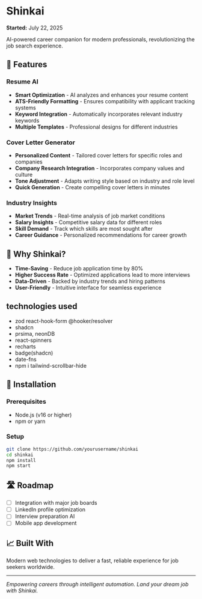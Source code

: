 # Shinkai

**Started:** July 22, 2025

AI-powered career companion for modern professionals, revolutionizing the job search experience.

## 🚀 Features

### Resume AI

- **Smart Optimization** - AI analyzes and enhances your resume content
- **ATS-Friendly Formatting** - Ensures compatibility with applicant tracking systems
- **Keyword Integration** - Automatically incorporates relevant industry keywords
- **Multiple Templates** - Professional designs for different industries

### Cover Letter Generator

- **Personalized Content** - Tailored cover letters for specific roles and companies
- **Company Research Integration** - Incorporates company values and culture
- **Tone Adjustment** - Adapts writing style based on industry and role level
- **Quick Generation** - Create compelling cover letters in minutes

### Industry Insights

- **Market Trends** - Real-time analysis of job market conditions
- **Salary Insights** - Competitive salary data for different roles
- **Skill Demand** - Track which skills are most sought after
- **Career Guidance** - Personalized recommendations for career growth

## 🎯 Why Shinkai?

- **Time-Saving** - Reduce job application time by 80%
- **Higher Success Rate** - Optimized applications lead to more interviews
- **Data-Driven** - Backed by industry trends and hiring patterns
- **User-Friendly** - Intuitive interface for seamless experience

## technologies used

- zod react-hook-form @hooker/resolver
- shadcn
- prsima, neonDB
- react-spinners
- recharts
- badge(shadcn)
- date-fns
- npm i tailwind-scrollbar-hide

## 🔧 Installation

### Prerequisites

- Node.js (v16 or higher)
- npm or yarn

### Setup

```bash
git clone https://github.com/yourusername/shinkai
cd shinkai
npm install
npm start
```

## 🛣️ Roadmap

- [ ] Integration with major job boards
- [ ] LinkedIn profile optimization
- [ ] Interview preparation AI
- [ ] Mobile app development

## 📈 Built With

Modern web technologies to deliver a fast, reliable experience for job seekers worldwide.

---

_Empowering careers through intelligent automation. Land your dream job with Shinkai._
